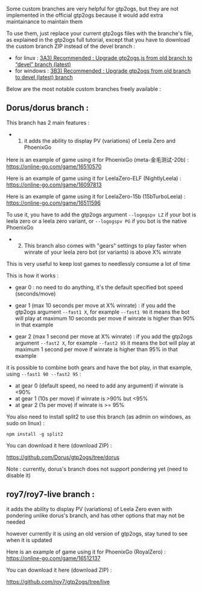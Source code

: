 Some custom branches are very helpful for gtp2ogs, but they are not implemented 
in the official gtp2ogs because it would add extra maintainance to maintain them

To use them, just replace your current gtp2ogs files with the branche's file, 
as explained in the gtp2ogs full tutorial, except that you have to download the 
custom branch ZIP instead of the devel branch : 
- for linux : [3A3) Recommended : Upgrade gtp2ogs.js from old branch to “devel” branch (latest)](https://github.com/wonderingabout/gtp2ogs-tutorial/blob/master/docs/3A3-linux-optional-upgrade-to-devel.md)
- for windows : [3B3) Recommended : Upgrade gtp2ogs from old branch to devel (latest) branch](https://github.com/wonderingabout/gtp2ogs-tutorial/blob/master/docs/3B3-windows-optional-upgrade-to-devel.md)

Below are the most notable custom branches freely available : 

## Dorus/dorus branch :

This branch has 2 main features : 

- 1) it adds the ability to display PV (variations) of Leela Zero and PhoenixGo

Here is an example of game using it for PhoenixGo (meta-金毛测试-20b) : 
https://online-go.com/game/16510570

Here is an example of game using it for LeelaZero-ELF (NightlyLeela) : 
https://online-go.com/game/16097813

Here is an example of game using it for LeelaZero-15b (15bTurboLeela) : 
https://online-go.com/game/16511596

To use it, you have to add the gtp2ogs argument `--logogspv LZ` if your bot is 
leela zero or a leela zero variant, or `--logogspv PG` if you bot is the native 
PhoenixGo

- 2) This branch also comes with "gears" settings to play faster when 
winrate of your leela zero bot (or variants) is above X% winrate

This is very useful to keep lost games to needlessly consume a lot of time

This is how it works : 

- gear 0 : no need to do anything, it's the default specified bot speed 
(seconds/move)

- gear 1 (max 10 seconds per move at X% winrate) : if you add the gtp2ogs 
argument `--fast1 X`, for example `--fast1 90` it means the bot will play 
at maximum 10 seconds per move if winrate is higher than 90% in that example

- gear 2 (max 1 second per move at X% winrate) : if you add the gtp2ogs 
argument `--fast2 X`, for example `--fast2 95` it means the bot will play 
at maximum 1 second per move if winrate is higher than 95% in that example

it is possible to combine both gears and have the bot play, in that example, 
using `--fast1 90 --fast2 95` :
- at gear 0 (default speed, no need to add any argument) if winrate is <90% 
- at gear 1 (10s per move) if winrate is >90% but <95%
- at gear 2 (1s per move) if winrate is >= 95%

You also need to install split2 to use this branch 
(as admin on windows, as sudo on linux) :

```npm install -g split2```

You can download it here (download ZIP) : 

https://github.com/Dorus/gtp2ogs/tree/dorus

Note : currently, dorus's branch does not support pondering yet (need to disable 
it)

## roy7/roy7-live branch :  

it adds the ability to display PV (variations) of Leela Zero even with pondering 
unlike dorus's branch, and has other options that may not be needed

however currently it is using an old version of gtp2ogs, stay tuned to see when it 
is updated

Here is an example of game using it for PhoenixGo (RoyalZero) : 
https://online-go.com/game/16512137

You can download it here (download ZIP) : 

https://github.com/roy7/gtp2ogs/tree/live
